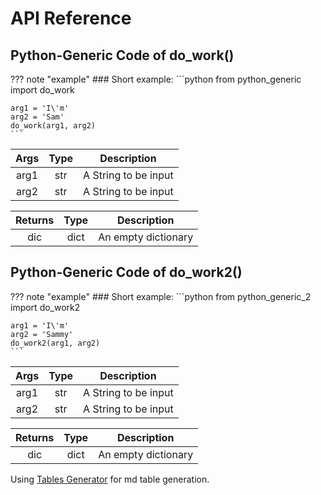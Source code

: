 # API Reference

## Python-Generic Code of do_work()

??? note "example"
    ### Short example:
    ```python
    from python_generic import do_work

    arg1 = 'I\'m'
    arg2 = 'Sam'
    do_work(arg1, arg2)
    ```

| Args  | Type  |     Description      |
| :---: | :---: | :------------------: |
| arg1  |  str  | A String to be input |
| arg2  |  str  | A String to be input |

| Returns | Type  |     Description     |
| :-----: | :---: | :-----------------: |
|   dic   | dict  | An empty dictionary |


## Python-Generic Code of do_work2()

??? note "example"
    ### Short example:
    ```python
    from python_generic_2 import do_work2

    arg1 = 'I\'m'
    arg2 = 'Sammy'
    do_work2(arg1, arg2)
    ```
| Args  | Type  |     Description      |
| :---: | :---: | :------------------: |
| arg1  |  str  | A String to be input |
| arg2  |  str  | A String to be input |

| Returns | Type  |     Description     |
| :-----: | :---: | :-----------------: |
|   dic   | dict  | An empty dictionary |

Using [Tables Generator](https://www.tablesgenerator.com/markdown_tables) for md table generation.